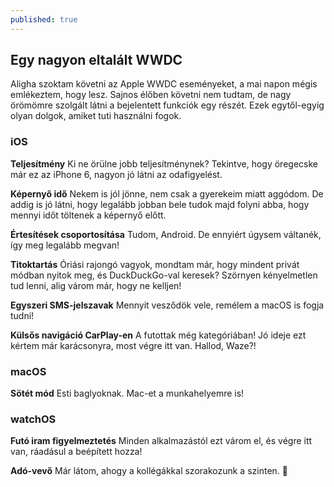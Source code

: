 ```yaml
---
published: true
---
```

## Egy nagyon eltalált WWDC

Aligha szoktam követni az Apple WWDC eseményeket, a mai napon mégis emlékeztem, hogy lesz. Sajnos élőben követni nem tudtam, de nagy örömömre szolgált látni a bejelentett funkciók egy részét. Ezek egytől-egyig olyan dolgok, amiket tuti használni fogok. 

### iOS

**Teljesítmény** Ki ne örülne jobb teljesítménynek? Tekintve, hogy öregecske már ez az iPhone 6, nagyon jó látni az odafigyelést.

**Képernyő idő** Nekem is jól jönne, nem csak a gyerekeim miatt aggódom. De addig is jó látni, hogy legalább jobban bele tudok majd folyni abba, hogy mennyi időt töltenek a képernyő előtt.

**Értesítések csoportosítása** Tudom, Android. De ennyiért úgysem váltanék, így meg legalább megvan!

**Titoktartás** Óriási rajongó vagyok, mondtam már, hogy mindent privát módban nyitok meg, és DuckDuckGo-val keresek? Szörnyen kényelmetlen tud lenni, alig várom már, hogy ne kelljen!

**Egyszeri SMS-jelszavak** Mennyit vesződök vele, remélem a macOS is fogja tudni!

**Külsős navigáció CarPlay-en** A futottak még kategóriában! Jó ideje ezt kértem már karácsonyra, most végre itt van. Hallod, Waze?!

### macOS

**Sötét mód** Esti baglyoknak. Mac-et a munkahelyemre is!

### watchOS

**Futó iram figyelmeztetés** Minden alkalmazástól ezt várom el, és végre itt van, ráadásul a beépített hozza!

**Adó-vevő** Már látom, ahogy a kollégákkal szorakozunk a szinten. 
